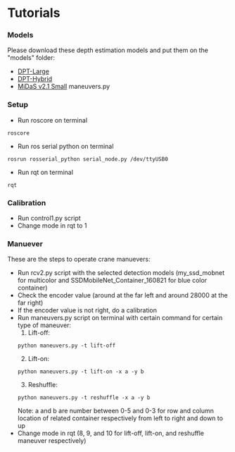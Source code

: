 # Tutorials
### Models
Please download these depth estimation models and put them on the "models" folder:
- [DPT-Large](https://github.com/intel-isl/DPT/releases/download/1_0/dpt_large-midas-2f21e586.pt)
- [DPT-Hybrid](https://github.com/intel-isl/DPT/releases/download/1_0/dpt_hybrid-midas-501f0c75.pt)
- [MiDaS v2.1 Small](https://github.com/AlexeyAB/MiDaS/releases/download/midas_dpt/midas_v21_small-70d6b9c8.pt)
maneuvers.py

### Setup
- Run roscore on terminal
```
roscore
```
- Run ros serial python on terminal
```
rosrun rosserial_python serial_node.py /dev/ttyUSB0
```
- Run rqt on terminal
```
rqt
```

### Calibration
- Run control1.py script
- Change mode in rqt to 1

### Manuever
These are the steps to operate crane  manuevers:
- Run rcv2.py script with the selected detection models (my_ssd_mobnet for multicolor and SSDMobileNet_Container_160821 for blue color container)
- Check the encoder value (around at the far left and around 28000 at the far right)
- If the encoder value is not right, do a calibration
- Run maneuvers.py script on terminal with certain command for certain type of maneuver:
  1. Lift-off:
  ```
  python maneuvers.py -t lift-off
  ```
  2. Lift-on:
  ```
  python maneuvers.py -t lift-on -x a -y b
  ```
  3. Reshuffle:
  ```
  python maneuvers.py -t reshuffle -x a -y b
  ```
  Note: a and b are number between 0-5 and 0-3 for row and column location of related container respectively from left to right and down to up
- Change mode in rqt (8, 9, and 10 for lift-off, lift-on, and reshuffle maneuver respectively)
